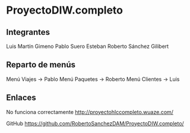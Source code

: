 # ProyectoDIW.completo

Integrantes
----------------------------------------------------------------
Luis Martín Gimeno
Pablo Suero Esteban
Roberto Sánchez Gilibert

Reparto de menús
----------------------------------------------------------------
Menú Viajes → Pablo
Menú Paquetes → Roberto
Menú Clientes → Luis

Enlaces
----------------------------------------------------------------
No funciona correctamente
http://proyectohlccompleto.wuaze.com/

GitHub
https://github.com/RobertoSanchezDAM/ProyectoDIW.completo/
